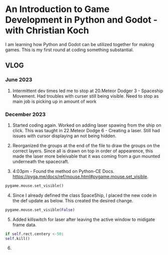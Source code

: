 # An Introduction to Game Development in Python and Godot - with Christian Koch

I am learning how Python and Godot can be utilized together for making games. This is my first round at coding something substantial.

## VLOG

### June 2023
1. Intermittent dev times led me to stop at 20.Meteor Dodger 3 - Spaceship Movement. Had troubles with curser still being visible. Need to stop as main job is picking up in amount of work

### December 2023
1. Started coding again. Worked on adding laser spawing from the ship on click. This was taught in 22.Meteor Dodge 6 - Creating a laser. Still had issues with cursor displaying an not being hidden.

2. Reorganized the groups at the end of the file to draw the groups on the correct layers. Since all is drawn on top in order of appearence, this made the laser more beleivable that it was coming from a gun mounted underneath the spacecraft.

3. 4:03pm - Found the method on Python-CE Docs. https://pyga.me/docs/ref/mouse.html#pygame.mouse.set_visible. 
```python
pygame.mouse.set_visible()
```

4. Since I already defined the class SpaceShip, I placed the new code in the def update as below. This created the desired change.
```python
pygame.mouse.set_visible(False)
```

5. Added killswitch for laser after leaving the active window to midigate frame data.
```python
if self.rect.centery <-50:
self.kill()
```

6. 